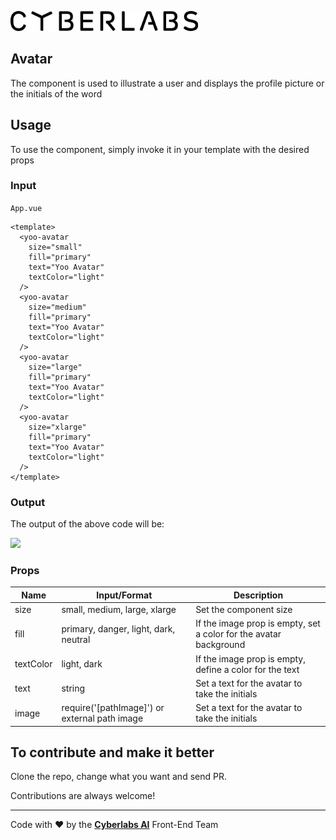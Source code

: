 [<img src="https://raw.githubusercontent.com/Yoonit-Labs/nativescript-yoonit-camera/development/logo_cyberlabs.png" width="300">](https://cyberlabs.ai/)

## Avatar

The component is used to illustrate a user and displays the profile picture or the initials of the word

## Usage

To use the component, simply invoke it in your template with the desired props

### Input
`App.vue`
```vue
<template>
  <yoo-avatar
    size="small"
    fill="primary"
    text="Yoo Avatar"
    textColor="light"
  />
  <yoo-avatar
    size="medium"
    fill="primary"
    text="Yoo Avatar"
    textColor="light"
  />
  <yoo-avatar
    size="large"
    fill="primary"
    text="Yoo Avatar"
    textColor="light"
  />
  <yoo-avatar
    size="xlarge"
    fill="primary"
    text="Yoo Avatar"
    textColor="light"
  />
</template>
```
### Output

The output of the above code will be:

<img src="https://github.com/Yoonit-Labs/vue-yoonit-components/blob/feature/readme/public/readme-img/avatar.png" width="300">

### Props

| Name               | Input/Format                                  | Description                                                                 |
| -                  | -                                             | -                                                                           |
| size               | small, medium, large, xlarge                  | Set the component size                                                      |
| fill               | primary, danger, light, dark, neutral         | If the image prop is empty, set a color for the avatar background           |
| textColor          | light, dark                                   | If the image prop is empty, define a color for the text                     |
| text               | string                                        | Set a text for the avatar to take the initials                              |
| image              | require('[pathImage]') or external path image | Set a text for the avatar to take the initials                              |

## To contribute and make it better

Clone the repo, change what you want and send PR.

Contributions are always welcome!

---

Code with ❤ by the [**Cyberlabs AI**](https://cyberlabs.ai/) Front-End Team
